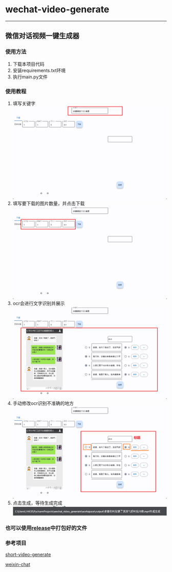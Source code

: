# wechat-video-generate
___
## 微信对话视频一键生成器
### 使用方法
1. 下载本项目代码
2. 安装requirements.txt环境
3. 执行main.py文件

### 使用教程
1. 填写关键字
![](docs/1.png)
2. 填写要下载的图片数量，并点击下载
![](docs/2.png)
3. ocr会进行文字识别并展示
![](docs/3.png)
4. 手动修改ocr识别不准确的地方
![](docs/4.png)
5. 点击生成，等待生成完成
![](docs/5.png)
### 也可以使用[release](https://github.com/cuifengcn/wechat-video-generate/releases)中打包好的文件

### 参考项目
[short-video-generate](https://github.com/ayuLiao/short-video-generate)

[weixin-chat](https://gitee.com/lifeixue/weixin-chat)
